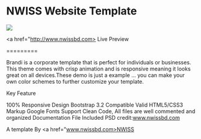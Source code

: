 NWISS Website Template
========

<img src ="https://cloud.githubusercontent.com/assets/10640964/5989549/0f93dfc8-a9b6-11e4-8f1e-75189f6a5759.jpg" />

<a href="http://www.nwissbd.com> Live Preview </a>

=========

Brandi is a corporate template that is perfect for individuals or businesses. This theme comes with crisp animation and is responsive meaning it looks great on all devices.These demo is just a example … you can make your own color schemes to further customize your template.

Key Feature

100% Responsive Design
Bootstrap 3.2 Compatible
Valid HTML5/CSS3 Markup
Google Fonts Support
Clean Code, All files are well commented and organized
Documentation File Included
PSD credit:www.nwissbd.com

A template By <a href="www.nwissbd.com>NWISS</a>
